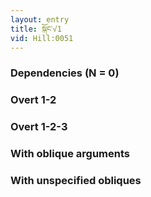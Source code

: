```yaml
---
layout: entry
title: སྐོང་√1
vid: Hill:0051
---
```

### Dependencies (N = 0)


### Overt 1-2


### Overt 1-2-3


### With oblique arguments


### With unspecified obliques
